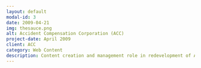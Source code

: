 ```yaml
---
layout: default
modal-id: 3
date: 2009-04-21
img: thesauce.png
alt: Accident Compensation Corporation (ACC)
project-date: April 2009
client: ACC
category: Web Content
description: Content creation and management role in redevelopment of ACC.co.nz website.
---
```

